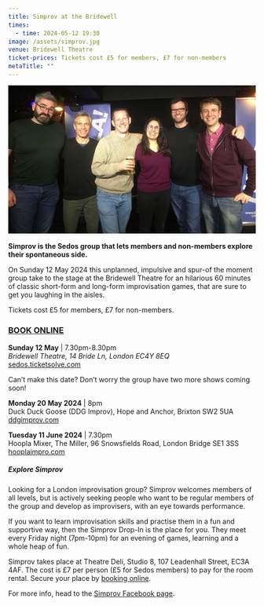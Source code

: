 ```yaml
---
title: Simprov at the Bridewell
times:
  - time: 2024-05-12 19:30
image: /assets/simprov.jpg
venue: Bridewell Theatre
ticket-prices: Tickets cost £5 for members, £7 for non-members
metaTitle: ""
---
```

![](/assets/simprov_hoopla_9jan2024.jpg "Some of the Simprov gang at their first Hoopla Mixer gig at the The Miller, London Bridge")

**Simprov is the Sedos group that lets members and non-members explore their spontaneous side.** 

On Sunday 12 May 2024 this unplanned, impulsive and spur-of the moment group take to the stage at the Bridewell Theatre for an hilarious 60 minutes of classic short-form and long-form improvisation games, that are sure to get you laughing in the aisles. 

Tickets cost £5 for members, £7 for non-members.

### [BOOK ONLINE](https://sedos.ticketsolve.com/ticketbooth/shows/1173655437)

**Sunday 12 May** | 7.30pm-8.30pm\
*Bridewell Theatre, 14 Bride Ln, London EC4Y 8EQ*\
[sedos.ticketsolve.com](https://sedos.ticketsolve.com/)

Can’t make this date? Don’t worry the group have two more shows coming soon! 

**Monday 20 May 2024** | 8pm\
Duck Duck Goose (DDG Improv), Hope and Anchor, Brixton SW2 5UA\
[ddgimprov.com](https://www.ddgimprov.com)

**Tuesday 11 June 2024** | 7.30pm\
Hoopla Mixer, The Miller, 96 Snowsfields Road, London Bridge SE1 3SS\
[hooplaimpro.com](https://www.hooplaimpro.com/improv-comedy-club-london-bridge.html)

##### **Explore Simprov**

Looking for a London improvisation group? Simprov welcomes members of all levels, but is actively seeking people who want to be regular members of the group and develop as improvisers, with an eye towards performance.

If you want to learn improvisation skills and practise them in a fun and supportive way, then the Simprov Drop-In is the place for you. They meet every Friday night (7pm-10pm) for an evening of games, learning and a whole heap of fun.

Simprov takes place at Theatre Deli, Studio 8, 107 Leadenhall Street, EC3A 4AF. The cost is £7 per person (£5 for Sedos members) to pay for the room rental. Secure your place by [booking online](https://sedos.ticketsolve.com/ticketbooth/shows/1173652905?_gl=1*g0oul7*_ga*NjQ5NTI0MzE2LjE3MTA3NjE4NjI.*_ga_KQD2K6GSG1*MTcxNDU3NTkzMS4xLjAuMTcxNDU3NTkzNi4wLjAuMA..).

For more info, head to the [Simprov Facebook page](https://www.facebook.com/groups/176792046058352/).